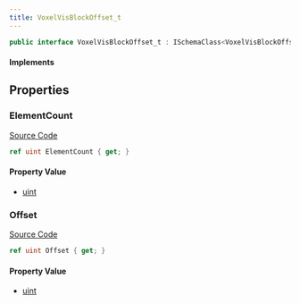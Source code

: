 ```yaml
---
title: VoxelVisBlockOffset_t
---
```


```csharp
public interface VoxelVisBlockOffset_t : ISchemaClass<VoxelVisBlockOffset_t>, ISchemaField, ISchemaClass, INativeHandle
```

#### Implements

## Properties

### ElementCount

[Source Code](https://github.com/swiftly-solution/swiftlys2/blob/main/managed/src/SwiftlyS2.Generated/Schemas/Interfaces/VoxelVisBlockOffset_t.cs#L19)

```csharp
ref uint ElementCount { get; }
```

#### Property Value

- [uint](https://learn.microsoft.com/dotnet/api/system.uint32)

### Offset

[Source Code](https://github.com/swiftly-solution/swiftlys2/blob/main/managed/src/SwiftlyS2.Generated/Schemas/Interfaces/VoxelVisBlockOffset_t.cs#L17)

```csharp
ref uint Offset { get; }
```

#### Property Value

- [uint](https://learn.microsoft.com/dotnet/api/system.uint32)

